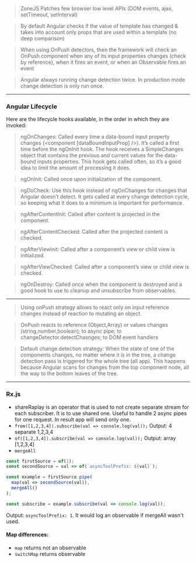 > ZoneJS Patches few browser low level APIs (DOM events, ajax, setTimeout, setInterval)

> By default Angular checks if the value of template has changed & takes into account only props that are 
> used within a template
> (no deep comparison)

>When using OnPush detectors, then the framework will check an OnPush component when any of its input
> properties changes (check by reference), when it fires an event, or when an Observable fires an event

> Angular always running change detection twice. In production mode change detection is only run once.

---
### Angular Lifecycle
Here are the lifecycle hooks available, in the order in which they are invoked:
> ngOnChanges: Called every time a data-bound input property changes (<component [dataBoundInputProp] />). It’s called a first time before the ngOnInit hook. The hook receives a SimpleChanges object that contains the previous and current values for the data-bound inputs properties. This hook gets called often, so it’s a good idea to limit the amount of processing it does.

> ngOnInit: Called once upon initialization of the component.

> ngDoCheck: Use this hook instead of ngOnChanges for changes that Angular doesn’t detect. It gets called at every change detection cycle, so keeping what it does to a minimum is important for performance.

> ngAfterContentInit: Called after content is projected in the component.

> ngAfterContentChecked: Called after the projected content is checked.

> ngAfterViewInit: Called after a component’s view or child view is initialized.

> ngAfterViewChecked: Called after a component’s view or child view is checked.

> ngOnDestroy: Called once when the component is destroyed and a good hook to use to cleanup and unsubscribe from observables.
---

> Using onPush strategy allows to react only on input reference changes instead of reaction to mutating an object.

> OnPush reacts to reference (Object,Array) or values changes (string,number,boolean); to async pipe; to changeDetector.detectChasnges; to DOM event handlers

> Default change detection strategy: When the state of one of the components changes, no matter where it is in the tree, a change detection pass is triggered for the whole tree (all app). This happens because Angular scans for changes from the top component node, all the way to the bottom leaves of the tree. 

---
### Rx.js
- shareRaplay is an operator that is used to not create separate stream for each subscriber.
It is to use shared one. Useful to handle 2 async pipes for one request. In result app will send only one.
- `from([1,2,3,4]).subscribe(val => console.log(val));` Output: 4 separate 1,2,3,4
- `of([1,2,3,4]).subscribe(val => console.log(val));` Output: array [1,2,3,4]
- `mergeAll`
```ts
const firstSource = of(1);
const secondSource = val => of(`asyncToolPrefix: ${val}`);

const example = firstSource.pipe(
  map(val => secondSource(val)),
  mergeAll()
);

const subscribe = example.subscribe(val => console.log(val));
```
Output: `asyncToolPrefix: 1`. It would log an observable if mergeAll wasn't used.


#### Map differences:

- `map` returns not an observable
- `switchMap` returns observable

